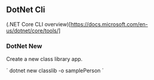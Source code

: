 ## DotNet Cli
(.NET Core CLI overview)[https://docs.microsoft.com/en-us/dotnet/core/tools/]

### DotNet New
Create a new class library app.

´
    dotnet new classlib -o samplePerson
´